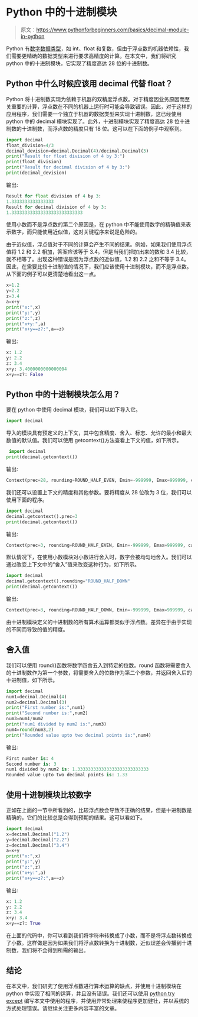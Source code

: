 # Python 中的十进制模块

> 原文：<https://www.pythonforbeginners.com/basics/decimal-module-in-python>

Python 有[数字数据类型](https://www.pythonforbeginners.com/basics/numeric-types-python)，如 int、float 和复数，但由于浮点数的机器依赖性，我们需要更精确的数据类型来进行要求高精度的计算。在本文中，我们将研究 python 中的十进制模块，它实现了精度高达 28 位的十进制数。

## Python 中什么时候应该用 decimal 代替 float？

Python 将十进制数实现为依赖于机器的双精度浮点数。对于精度因业务原因而至关重要的计算，浮点数在不同的机器上运行时可能会导致错误。因此，对于这样的应用程序，我们需要一个独立于机器的数据类型来实现十进制数，这已经使用 python 中的 decimal 模块实现了。此外，十进制模块实现了精度高达 28 位十进制数的十进制数，而浮点数的精度只有 18 位。这可以在下面的例子中观察到。

```py
import decimal
float_division=4/3
decimal_devision=decimal.Decimal(4)/decimal.Decimal(3) 
print("Result for float division of 4 by 3:")
print(float_division)
print("Result for decimal division of 4 by 3:")
print(decimal_devision)
```

输出:

```py
Result for float division of 4 by 3:
1.3333333333333333
Result for decimal division of 4 by 3:
1.333333333333333333333333333
```

使用小数而不是浮点数的第二个原因是，在 python 中不能使用数字的精确值来表示数字，而只能使用近似值，这对关键程序来说是危险的。

由于近似值，浮点值对于不同的计算会产生不同的结果。例如，如果我们使用浮点值将 1.2 和 2.2 相加，答案应该等于 3.4。但是当我们把加出来的数和 3.4 比较，就不相等了。出现这种错误是因为浮点数的近似值，1.2 和 2.2 之和不等于 3.4。因此，在需要比较十进制值的情况下，我们应该使用十进制模块，而不是浮点数。从下面的例子可以更清楚地看出这一点。

```py
x=1.2
y=2.2
z=3.4
a=x+y
print("x:",x)
print("y:",y)
print("z:",z)
print("x+y:",a)
print("x+y==z?:",a==z)
```

输出:

```py
x: 1.2
y: 2.2
z: 3.4
x+y: 3.4000000000000004
x+y==z?: False
```

## Python 中的十进制模块怎么用？

要在 python 中使用 decimal 模块，我们可以如下导入它。

```py
import decimal
```

导入的模块具有预定义的上下文，其中包含精度、舍入、标志、允许的最小和最大数值的默认值。我们可以使用 getcontext()方法查看上下文的值，如下所示。

```py
 import decimal
print(decimal.getcontext())
```

输出:

```py
Context(prec=28, rounding=ROUND_HALF_EVEN, Emin=-999999, Emax=999999, capitals=1, clamp=0, flags=[Inexact, Rounded], traps=[InvalidOperation, DivisionByZero, Overflow])
```

我们还可以设置上下文的精度和其他参数。要将精度从 28 位改为 3 位，我们可以使用下面的程序。

```py
import decimal
decimal.getcontext().prec=3
print(decimal.getcontext())
```

输出:

```py
Context(prec=3, rounding=ROUND_HALF_EVEN, Emin=-999999, Emax=999999, capitals=1, clamp=0, flags=[Inexact, Rounded], traps=[InvalidOperation, DivisionByZero, Overflow])
```

默认情况下，在使用小数模块对小数进行舍入时，数字会被均匀地舍入。我们可以通过改变上下文中的“舍入”值来改变这种行为，如下所示。

```py
import decimal
decimal.getcontext().rounding="ROUND_HALF_DOWN"
print(decimal.getcontext())
```

输出:

```py
Context(prec=3, rounding=ROUND_HALF_DOWN, Emin=-999999, Emax=999999, capitals=1, clamp=0, flags=[Inexact, Rounded], traps=[InvalidOperation, DivisionByZero, Overflow])
```

由十进制模块定义的十进制数的所有算术运算都类似于浮点数。差异在于由于实现的不同而导致的值的精度。

## 舍入值

我们可以使用 round()函数将数字四舍五入到特定的位数。round 函数将需要舍入的十进制数作为第一个参数，将需要舍入的位数作为第二个参数，并返回舍入后的十进制值，如下所示。

```py
import decimal
num1=decimal.Decimal(4)
num2=decimal.Decimal(3)
print("First number is:",num1)
print("Second number is:",num2)
num3=num1/num2
print("num1 divided by num2 is:",num3)
num4=round(num3,2)
print("Rounded value upto two decimal points is:",num4)
```

输出:

```py
First number is: 4
Second number is: 3
num1 divided by num2 is: 1.333333333333333333333333333
Rounded value upto two decimal points is: 1.33
```

## 使用十进制模块比较数字

正如在上面的一节中所看到的，比较浮点数会导致不正确的结果，但是十进制数是精确的，它们的比较总是会得到预期的结果。这可以看如下。

```py
import decimal
x=decimal.Decimal("1.2")
y=decimal.Decimal("2.2")
z=decimal.Decimal("3.4")
a=x+y
print("x:",x)
print("y:",y)
print("z:",z)
print("x+y:",a)
print("x+y==z?:",a==z)
```

输出:

```py
x: 1.2
y: 2.2
z: 3.4
x+y: 3.4
x+y==z?: True
```

在上面的代码中，你可以看到我们将字符串转换成了小数，而不是将浮点数转换成了小数。这样做是因为如果我们将浮点数转换为十进制数，近似误差会传播到十进制数，我们将不会得到所需的输出。

## 结论

在本文中，我们研究了使用浮点数进行算术运算的缺点，并使用十进制模块在 python 中实现了相同的运算，并且没有错误。我们还可以使用 [python try except](https://www.pythonforbeginners.com/error-handling/python-try-and-except) 编写本文中使用的程序，并使用异常处理来使程序更加健壮，并以系统的方式处理错误。请继续关注更多内容丰富的文章。